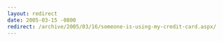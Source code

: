 ```yaml
---
layout: redirect
date: 2005-03-15 -0800
redirect: /archive/2005/03/16/someone-is-using-my-credit-card.aspx/
---
```

